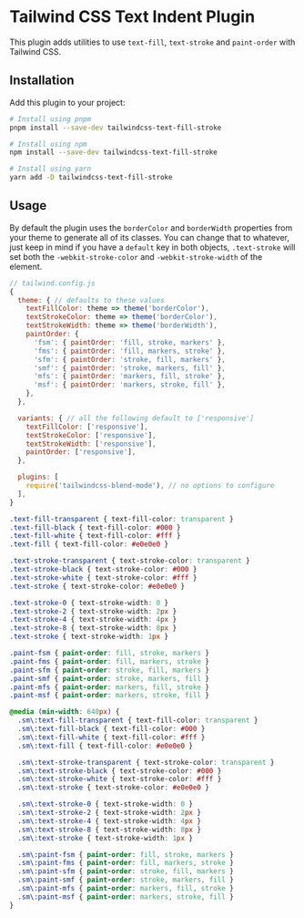 # Tailwind CSS Text Indent Plugin

This plugin adds utilities to use `text-fill`, `text-stroke` and `paint-order` with Tailwind CSS.

## Installation

Add this plugin to your project:

```bash
# Install using pnpm
pnpm install --save-dev tailwindcss-text-fill-stroke

# Install using npm
npm install --save-dev tailwindcss-text-fill-stroke

# Install using yarn
yarn add -D tailwindcss-text-fill-stroke
```

## Usage

By default the plugin uses the `borderColor` and `borderWidth` properties from your theme to generate all of its classes. You can change that to whatever, just keep in mind if you have a `default` key in both objects, `.text-stroke` will set both the `-webkit-stroke-color` and `-webkit-stroke-width` of the element.

```js
// tailwind.config.js
{
  theme: { // defaults to these values
    textFillColor: theme => theme('borderColor'),
    textStrokeColor: theme => theme('borderColor'),
    textStrokeWidth: theme => theme('borderWidth'),
    paintOrder: {
      'fsm': { paintOrder: 'fill, stroke, markers' },
      'fms': { paintOrder: 'fill, markers, stroke' },
      'sfm': { paintOrder: 'stroke, fill, markers' },
      'smf': { paintOrder: 'stroke, markers, fill' },
      'mfs': { paintOrder: 'markers, fill, stroke' },
      'msf': { paintOrder: 'markers, stroke, fill' },
    },
  },

  variants: { // all the following default to ['responsive']
    textFillColor: ['responsive'],
    textStrokeColor: ['responsive'],
    textStrokeWidth: ['responsive'],
    paintOrder: ['responsive'],
  },

  plugins: [
    require('tailwindcss-blend-mode'), // no options to configure
  ],
}
```

```css
.text-fill-transparent { text-fill-color: transparent }
.text-fill-black { text-fill-color: #000 }
.text-fill-white { text-fill-color: #fff }
.text-fill { text-fill-color: #e0e0e0 }

.text-stroke-transparent { text-stroke-color: transparent }
.text-stroke-black { text-stroke-color: #000 }
.text-stroke-white { text-stroke-color: #fff }
.text-stroke { text-stroke-color: #e0e0e0 }

.text-stroke-0 { text-stroke-width: 0 }
.text-stroke-2 { text-stroke-width: 2px }
.text-stroke-4 { text-stroke-width: 4px }
.text-stroke-8 { text-stroke-width: 8px }
.text-stroke { text-stroke-width: 1px }

.paint-fsm { paint-order: fill, stroke, markers }
.paint-fms { paint-order: fill, markers, stroke }
.paint-sfm { paint-order: stroke, fill, markers }
.paint-smf { paint-order: stroke, markers, fill }
.paint-mfs { paint-order: markers, fill, stroke }
.paint-msf { paint-order: markers, stroke, fill }

@media (min-width: 640px) {
  .sm\:text-fill-transparent { text-fill-color: transparent }
  .sm\:text-fill-black { text-fill-color: #000 }
  .sm\:text-fill-white { text-fill-color: #fff }
  .sm\:text-fill { text-fill-color: #e0e0e0 }

  .sm\:text-stroke-transparent { text-stroke-color: transparent }
  .sm\:text-stroke-black { text-stroke-color: #000 }
  .sm\:text-stroke-white { text-stroke-color: #fff }
  .sm\:text-stroke { text-stroke-color: #e0e0e0 }

  .sm\:text-stroke-0 { text-stroke-width: 0 }
  .sm\:text-stroke-2 { text-stroke-width: 2px }
  .sm\:text-stroke-4 { text-stroke-width: 4px }
  .sm\:text-stroke-8 { text-stroke-width: 8px }
  .sm\:text-stroke { text-stroke-width: 1px }

  .sm\:paint-fsm { paint-order: fill, stroke, markers }
  .sm\:paint-fms { paint-order: fill, markers, stroke }
  .sm\:paint-sfm { paint-order: stroke, fill, markers }
  .sm\:paint-smf { paint-order: stroke, markers, fill }
  .sm\:paint-mfs { paint-order: markers, fill, stroke }
  .sm\:paint-msf { paint-order: markers, stroke, fill }
}
```
